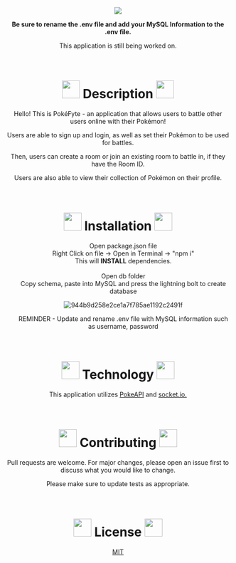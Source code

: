 
<p align='center'>
<img src='https://user-images.githubusercontent.com/79331471/117036861-7d922380-accb-11eb-8fe0-5107d99731a7.png'/>
</p>

<p align='center'>   <strong>Be sure to rename the .env file and add your MySQL Information to the .env file. </strong></p>
<p align='center'>   This application is still being worked on.</p>

<br>

<h1 align='center'><img src='https://veekun.com/dex/media/pokemon/global-link/8.png' height=40px/> Description <img src='https://veekun.com/dex/media/pokemon/global-link/123.png' height=40px/></h1>

<p align='center'>Hello! This is PokéFyte - an application that allows users to battle other users online with their Pokémon! 
<br>
<p align='center'>Users are able to sign up and login, as well as set their Pokémon to be used for battles.
<p align='center'>Then, users can create a room or join an existing room to battle in, if they have the Room ID.
</p>
<p align='center'>Users are also able to view their collection of Pokémon on their profile.
</p>


<br>

<h1 align='center'><img src='https://veekun.com/dex/media/pokemon/global-link/56.png' height=40px/> Installation <img src='https://veekun.com/dex/media/pokemon/global-link/59.png' height=40px/></h1>

<ul align='center'>
Open package.json file<br>
Right Click on file -> Open in Terminal -> "npm i"<br>
This will <strong>INSTALL</strong> dependencies.<br>
<br>
Open db folder<br>
Copy schema, paste into MySQL and press the lightning bolt to create database<br>

![944b9d258e2ce1a7f785ae1192c2491f](https://user-images.githubusercontent.com/79331471/116625009-8a4efa00-a90e-11eb-933b-ba945cb7c330.png)
<br>

REMINDER - Update and rename .env file with MySQL information such as username, password
<br>
</ul>

<br>

<h1 align='center'><img src='https://veekun.com/dex/media/pokemon/global-link/43.png' height=40px/> Technology <img src='https://veekun.com/dex/media/pokemon/global-link/21.png' height=40px/></h1>
<p align='center'>This application utilizes <a href="https://pokeapi.co/">PokeAPI</a> and <a href="https://socket.io/">socket.io.</a>
</p>

<br>

<h1 align='center'><img src='https://veekun.com/dex/media/pokemon/global-link/114.png' height=40px/> Contributing <img src='https://veekun.com/dex/media/pokemon/global-link/110.png' height=40px/></h1>
<p align='center'>
Pull requests are welcome. For major changes, please open an issue first to discuss what you would like to change.</p>
<p align='center'>
Please make sure to update tests as appropriate.
</p>

<br>





<h1 align='center'><img src='https://veekun.com/dex/media/pokemon/global-link/87.png' height=40px/> License <img src='https://veekun.com/dex/media/pokemon/global-link/69.png' height=40px/></h1>
<p align='center'>
<a href="https://choosealicense.com/licenses/mit/">MIT</a>

</p>


